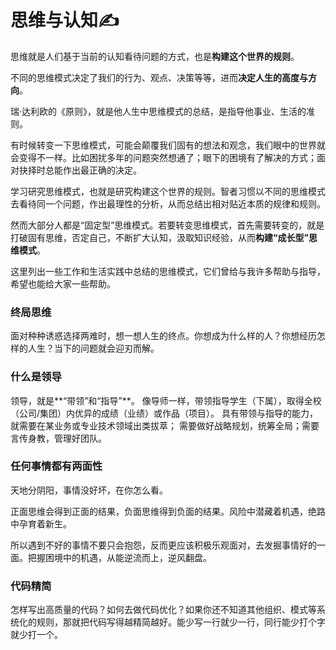 # 思维与认知✍

思维就是人们基于当前的认知看待问题的方式，也是**构建这个世界的规则**。

不同的思维模式决定了我们的行为、观点、决策等等，进而**决定人生的高度与方向**。

瑞·达利欧的《原则》，就是他人生中思维模式的总结，是指导他事业、生活的准则。

有时候转变一下思维模式，可能会颠覆我们固有的想法和观念，我们眼中的世界就会变得不一样。比如困扰多年的问题突然想通了；眼下的困境有了解决的方式；面对抉择时总能作出最正确的决定。

学习研究思维模式，也就是研究构建这个世界的规则。智者习惯以不同的思维模式去看待同一个问题，作出最理性的分析，从而总结出相对贴近本质的规律和规则。

然而大部分人都是“固定型”思维模式。若要转变思维模式，首先需要转变的，就是打破固有思维，否定自己，不断扩大认知，汲取知识经验，从而**构建“成长型”思维模式**。

这里列出一些工作和生活实践中总结的思维模式，它们曾给与我许多帮助与指导，希望也能给大家一些帮助。

### 终局思维

面对种种诱惑选择两难时，想一想人生的终点。你想成为什么样的人？你想经历怎样的人生？当下的问题就会迎刃而解。

### 什么是领导

领导，就是**“带领”和“指导”**。 像导师一样，带领指导学生（下属），取得全校（公司/集团）内优异的成绩（业绩）或作品（项目）。 具有带领与指导的能力，就需要在某业务或专业技术领域出类拔萃； 需要做好战略规划，统筹全局；需要言传身教，管理好团队。

### 任何事情都有两面性

天地分阴阳，事情没好坏，在你怎么看。

正面思维会得到正面的结果，负面思维得到负面的结果。风险中潜藏着机遇，绝路中孕育着新生。

所以遇到不好的事情不要只会抱怨，反而更应该积极乐观面对，去发掘事情好的一面。把握困境中的机遇，从能逆流而上，逆风翻盘。

### 代码精简

怎样写出高质量的代码？如何去做代码优化？如果你还不知道其他组织、模式等系统化的规则，那就把代码写得越精简越好。能少写一行就少一行，同行能少打个字就少打一个。



